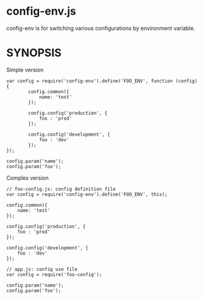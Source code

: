 config-env.js
=============

config-env is for switching various configurations by environment variable.

SYNOPSIS
========

Simple version

	var config = require('config-env').define('FOO_ENV', function (config) {
			config.common({
				name: 'test'
			});

			config.config('production', {
				foo : 'prod'
			});

			config.config('development', {
				foo : 'dev'
			});
	});
	
	config.param('name');
	config.param('foo');

Complex version

	// foo-config.js: config definition file
	var config = require('config-env').define('FOO_ENV', this);
	
	config.common({
		name: 'test'
	});
	
	config.config('production', {
		foo : 'prod'
	});
	
	config.config('development', {
		foo : 'dev'
	});

	// app.js: config use file
	var config = require('foo-config');
	
	config.param('name');
	config.param('foo');


